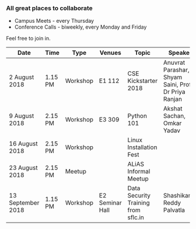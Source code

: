 ### All great places to collaborate
- Campus Meets - every Thursday
- Conference Calls - biweekly, every Monday and Friday

Feel free to join in. 

**Date**|**Time**|**Type**|**Venues**|**Topic**|**Speaker**
-----|-----|-----|-----|-----|-----
2 August 2018|1.15 PM|Workshop|E1 112|CSE Kickstarter 2018|Anuvrat Parashar, Shyam Saini, Prof. Dr Priya Ranjan
9 August 2018|2.15 PM|Workshop|E3 309|Python 101|Akshat Sachan, Omkar Yadav
16 August 2018|2.15 PM|Workshop| |Linux Installation Fest| |
23 August 2018|2.15 PM|Meetup| |ALiAS Informal Meetup| |
13 September 2018|1.15 PM|Workshop|E2 Seminar Hall|Data Security Training from sflc.in|Shashikanth Reddy Palvatla
